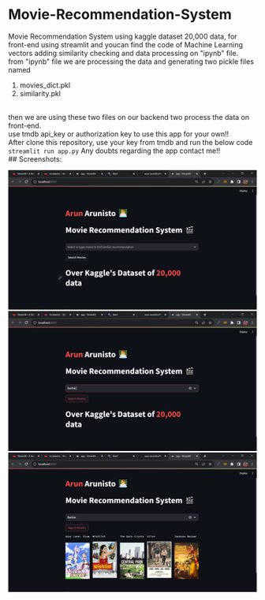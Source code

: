 # Movie-Recommendation-System

Movie Recommendation System using kaggle dataset 20,000 data, for front-end using streamlit and youcan find the code of Machine Learning vectors adding similarity checking and data processing on "ipynb" file.
<br>
from "ipynb" file we are processing the data and generating two pickle files named <br>
1. movies_dict.pkl
2. similarity.pkl
<br>
then we are using these two files on our backend two process the data on front-end.
<br>
use tmdb api_key or authorization key to use this app for your own!!
<br>
After clone this repository, use your key from tmdb and run the below code
<br>
<code>streamlit run app.py</code>
Any doubts regarding the app contact me!!
<br>
## Screenshots:
<br>

![Screenshot (69).png](Screenshot%20%2869%29.png)
<br>
![Screenshot (70).png](Screenshot%20%2870%29.png)
<br>
![Screenshot (71).png](Screenshot%20%2871%29.png)